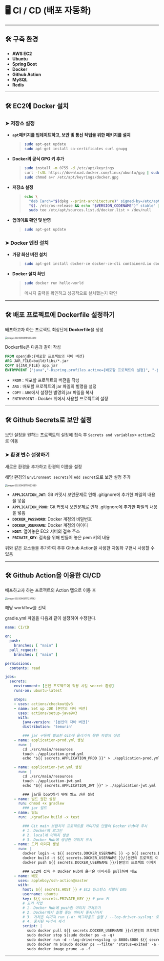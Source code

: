 # 🖥️ CI / CD (배포 자동화)

---

## 🛠️ 구축 환경

- **AWS EC2**
- **Ubuntu**
- **Spring Boot**
- **Docker**
- **Github Action**
- **MySQL**
- **Redis**

---

## 🛠️ EC2에 Docker 설치

### ➤ 저장소 설정

- **`apt`패키지를 업데이트하고, 보안 및 통신 작업을 위한 패키지를 설치**

  > ```bash
  > sudo apt-get update
  > sudo apt-get install ca-certificates curl gnupg
  > ```

- **Docker의 공식 GPG 키 추가**

  > ```bash
  > sudo install -m 0755 -d /etc/apt/keyrings
  > curl -fsSL https://download.docker.com/linux/ubuntu/gpg | sudo gpg --dearmor -o /etc/apt/keyrings/docker.gpg
  > sudo chmod a+r /etc/apt/keyrings/docker.gpg
  > ```

- **저장소 설정**

  > ```bash
  > echo \
  >   "deb [arch="$(dpkg --print-architecture)" signed-by=/etc/apt/keyrings/docker.gpg] https://download.docker.com/linux/ubuntu \
  >   "$(. /etc/os-release && echo "$VERSION_CODENAME")" stable" | \
  >   sudo tee /etc/apt/sources.list.d/docker.list > /dev/null
  > ```

- **업데이트 확인 및 반영**

  > ```bash
  > sudo apt-get update
  > ```

### ➤ Docker 엔진 설치

- **가장 최신 버전 설치**

  > ```bash
  > sudo apt-get install docker-ce docker-ce-cli containerd.io docker-buildx-plugin docker-compose-plugin
  > ```

- **Docker 설치 확인**

  > ```bash
  > sudo docker run hello-world
  > ```
  >
  > 메시지 출력을 확인하고 성공적으로 설치했는지 확인

---

## 🛠️ 배포 프로젝트에 Dockerfile 설정하기

배포하고자 하는 프로젝트 최상단에 **Dockerfile**을 생성

<img src="/Users/luke/Library/Application Support/typora-user-images/image-20230905165034210.png" alt="image-20230905165034210" style="zoom:50%;" />

Dockerfile은 다음과 같이 작성

```dockerfile
FROM openjdk:{배포할 프로젝트의 자바 버전}
ARG JAR_FILE=build/libs/*.jar
COPY ${JAR_FILE} app.jar
ENTRYPOINT ["java","-Dspring.profiles.active={배포할 프로젝트의 설정}", "-jar", "app.jar"]
```

- `FROM` : 배포할 프로젝트의 버전을 작성
- `ARG` : 배포할 프로젝트의 jar 파일의 별명을 설정
- `COPY` : `ARG`에서 설정한 별명의 jar 파일을 복사
- `ENTRYPOINT` : Docker 위에서 사용할 프로젝트의 설정

---

## 🛠️ Github Secrets로 보안 설정

보안 설정을 원하는 프로젝트의 설정에 접속 후 `Secrets and variables`> `action`으로 이동

### ➤ 환경 변수 설정하기

새로운 환경을 추가하고 환경의 이름을 설정

해당 환경의 `Environment secrets`에 `Add secret`으로 보안 설정 추가

<img src="/Users/luke/Library/Application Support/typora-user-images/image-20230905170533880.png" alt="image-20230905170533880" style="zoom:50%;" />

- **`APPLICATION_JWT`**: Git 커밋시 보안문제로 인해 .gitignore에 추가한 파일의 내용을 넣음
- **`APPLICATION_PROD`**: Git 커밋시 보안문제로 인해 .gitignore에 추가한 파일의 내용을 넣음
- **`DOCKER_PASSWORD`**: Docker 계정의 비밀번호
- **`DOCKER_USERNAME`**: Docker 계정의 아이디
- **`HOST`**: 열어놓은 EC2 서버의 접속 주소
- **`PRIVATE_KEY`**: 접속을 위해 만들어 놓은 pem 키의 내용

위와 같은 요소들을 추가하여 추후 Github Action을 사용한 자동화 구현시 사용할 수 있음

---

## 🛠️ Github Action을 이용한 CI/CD

배포하고자 하는 프로젝트의 Action 탭으로 이동 후

<img src="/Users/luke/Library/Application Support/typora-user-images/image-20230905171237142.png" alt="image-20230905171237142" style="zoom:50%;" />

해당 workflow를 선택

gradle.yml 파일을 다음과 같이 설정하여 수정한다.

```yaml
name: CI/CD

on:
  push:
    branches: [ "main" ]
  pull_request:
    branches: [ "main" ]

permissions:
  contents: read

jobs:
  secrets:
    environment: [본인 프로젝트에 적용 시킬 secret 환경]
    runs-on: ubuntu-latest

    steps:
    - uses: actions/checkout@v3
    - name: Set up JDK [본인의 자바 버전]
      uses: actions/setup-java@v3
      with:
        java-version: '[본인의 자바 버전]'
        distribution: 'temurin'

		### jar 구동에 필요한 Git에 올라가지 못한 파일의 생성
    - name: application-prod.yml 생성
      run: |
        cd ./src/main/resources			
        touch ./application-prod.yml
        echo "${{ secrets.APPLICATION_PROD }}" > ./application-prod.yml

    - name: application-jwt.yml 생성
      run: |
        cd ./src/main/resources
        touch ./application-jwt.yml
        echo "${{ secrets.APPLICATION_JWT }}" > ./application-jwt.yml

		### jar를 boot하기 위해 빌드 권한 설정
    - name: 빌드 권한 설정
      run: chmod +x gradlew
		### jar 빌드
    - name: 빌드
      run: ./gradlew build -x test

		### Git main 브랜치의 프로젝트를 이미지로 만들어 Docker Hub에 푸시
		# 1. Docker에 로그인
		# 2. local에 이미지 생성
		# 3. Docker Hub에 생성한 이미지 푸시
    - name: 도커 이미지 생성
      run: |
        docker login -u ${{ secrets.DOCKER_USERNAME }} -p ${{ secrets.DOCKER_PASSWORD }}
        docker build -t ${{ secrets.DOCKER_USERNAME }}/[본인의 프로젝트 이미지 이름] .
        docker push ${{ secrets.DOCKER_USERNAME }}/[본인의 프로젝트 이미지 이름]

		### EC2에 접속 후 Docker Hub에 올라온 이미지를 pull하여 배포
    - name: 배포
      uses: appleboy/ssh-action@master
      with:
        host: ${{ secrets.HOST }} # EC2 인스턴스 퍼블릭 DNS
        username: ubuntu
        key: ${{ secrets.PRIVATE_KEY }} # pem 키
        # 도커 작업
        # 1. Docker Hub에 push한 이미지 가져오기
        # 2. Docker에서 실행 중인 이미지 중지시키지
        # 3. 가져온 이미지 run (-d: 백그라운드 실행 / --log-driver-syslog: 로그 남김)
        # 4. 중지된 이미지 제거
        script: |
          sudo docker pull ${{ secrets.DOCKER_USERNAME }}/[본인의 프로젝트 이미지 이름]
          sudo docker stop $(sudo docker ps -a -q)
          sudo docker run -d --log-driver=syslog -p 8080:8080 ${{ secrets.DOCKER_USERNAME }}/[본인의 프로젝트 이미지 이름]
          sudo docker rm $(sudo docker ps --filter 'status=exited' -a -q)
          sudo docker image prune -a -f

```

---


